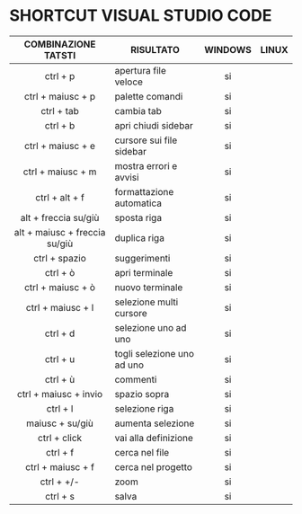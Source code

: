 # SHORTCUT VISUAL STUDIO CODE

|      COMBINAZIONE TATSTI      | RISULTATO                  | WINDOWS | LINUX |
| :---------------------------: | -------------------------- | :-----: | :---: |
|           ctrl + p            | apertura file veloce       |   si    |
|       ctrl + maiusc + p       | palette comandi            |   si    |
|          ctrl + tab           | cambia tab                 |   si    |
|           ctrl + b            | apri chiudi sidebar        |   si    |
|       ctrl + maiusc + e       | cursore sui file sidebar   |   si    |
|       ctrl + maiusc + m       | mostra errori e avvisi     |   si    |
|        ctrl + alt + f         | formattazione automatica   |   si    |
|     alt + freccia su/giù      | sposta riga                |   si    |
| alt + maiusc + freccia su/giù | duplica riga               |   si    |
|         ctrl + spazio         | suggerimenti               |   si    |
|           ctrl + ò            | apri terminale             |   si    |
|       ctrl + maiusc + ò       | nuovo terminale            |   si    |
|       ctrl + maiusc + l       | selezione multi cursore    |   si    |
|           ctrl + d            | selezione uno ad uno       |   si    |
|           ctrl + u            | togli selezione uno ad uno |   si    |
|           ctrl + ù            | commenti                   |   si    |
|     ctrl + maiusc + invio     | spazio sopra               |   si    |
|           ctrl + l            | selezione riga             |   si    |
|        maiusc + su/giù        | aumenta selezione          |   si    |
|         ctrl + click          | vai alla definizione       |   si    |
|           ctrl + f            | cerca nel file             |   si    |
|       ctrl + maiusc + f       | cerca nel progetto         |   si    |
|          ctrl + +/-           | zoom                       |   si    |
|           ctrl + s            | salva                      |   si    |
